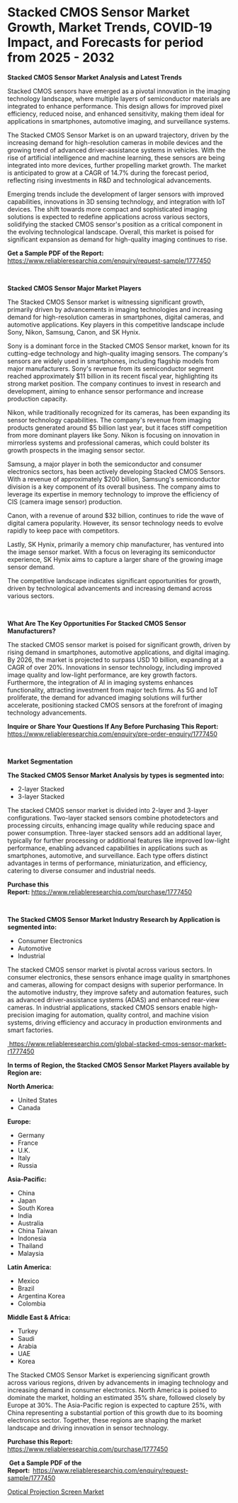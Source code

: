<p><h1>Stacked CMOS Sensor Market Growth, Market Trends, COVID-19 Impact, and Forecasts for period from 2025 - 2032</h1></p><p><strong>Stacked CMOS Sensor Market Analysis and Latest Trends</strong></p>
<p><p>Stacked CMOS sensors have emerged as a pivotal innovation in the imaging technology landscape, where multiple layers of semiconductor materials are integrated to enhance performance. This design allows for improved pixel efficiency, reduced noise, and enhanced sensitivity, making them ideal for applications in smartphones, automotive imaging, and surveillance systems.</p><p>The Stacked CMOS Sensor Market is on an upward trajectory, driven by the increasing demand for high-resolution cameras in mobile devices and the growing trend of advanced driver-assistance systems in vehicles. With the rise of artificial intelligence and machine learning, these sensors are being integrated into more devices, further propelling market growth. The market is anticipated to grow at a CAGR of 14.7% during the forecast period, reflecting rising investments in R&D and technological advancements.</p><p>Emerging trends include the development of larger sensors with improved capabilities, innovations in 3D sensing technology, and integration with IoT devices. The shift towards more compact and sophisticated imaging solutions is expected to redefine applications across various sectors, solidifying the stacked CMOS sensor's position as a critical component in the evolving technological landscape. Overall, this market is poised for significant expansion as demand for high-quality imaging continues to rise.</p></p>
<p><strong>Get a Sample PDF of the Report:&nbsp;</strong> <a href="https://www.reliableresearchiq.com/enquiry/request-sample/1777450?utm_campaign=3296&utm_medium=2&utm_source=Github&utm_content=ia&utm_term=06042025&utm_id=stacked-cmos-sensor">https://www.reliableresearchiq.com/enquiry/request-sample/1777450</a></p>
<p>&nbsp;</p>
<p><strong>Stacked CMOS Sensor Major Market Players</strong></p>
<p><p>The Stacked CMOS Sensor market is witnessing significant growth, primarily driven by advancements in imaging technologies and increasing demand for high-resolution cameras in smartphones, digital cameras, and automotive applications. Key players in this competitive landscape include Sony, Nikon, Samsung, Canon, and SK Hynix.</p><p>Sony is a dominant force in the Stacked CMOS Sensor market, known for its cutting-edge technology and high-quality imaging sensors. The company's sensors are widely used in smartphones, including flagship models from major manufacturers. Sony's revenue from its semiconductor segment reached approximately $11 billion in its recent fiscal year, highlighting its strong market position. The company continues to invest in research and development, aiming to enhance sensor performance and increase production capacity.</p><p>Nikon, while traditionally recognized for its cameras, has been expanding its sensor technology capabilities. The company's revenue from imaging products generated around $5 billion last year, but it faces stiff competition from more dominant players like Sony. Nikon is focusing on innovation in mirrorless systems and professional cameras, which could bolster its growth prospects in the imaging sensor sector.</p><p>Samsung, a major player in both the semiconductor and consumer electronics sectors, has been actively developing Stacked CMOS Sensors. With a revenue of approximately $200 billion, Samsung's semiconductor division is a key component of its overall business. The company aims to leverage its expertise in memory technology to improve the efficiency of CIS (camera image sensor) production.</p><p>Canon, with a revenue of around $32 billion, continues to ride the wave of digital camera popularity. However, its sensor technology needs to evolve rapidly to keep pace with competitors. </p><p>Lastly, SK Hynix, primarily a memory chip manufacturer, has ventured into the image sensor market. With a focus on leveraging its semiconductor experience, SK Hynix aims to capture a larger share of the growing image sensor demand.</p><p>The competitive landscape indicates significant opportunities for growth, driven by technological advancements and increasing demand across various sectors.</p></p>
<p>&nbsp;</p>
<p><strong>What Are The Key Opportunities For Stacked CMOS Sensor Manufacturers?</strong></p>
<p><p>The stacked CMOS sensor market is poised for significant growth, driven by rising demand in smartphones, automotive applications, and digital imaging. By 2026, the market is projected to surpass USD 10 billion, expanding at a CAGR of over 20%. Innovations in sensor technology, including improved image quality and low-light performance, are key growth factors. Furthermore, the integration of AI in imaging systems enhances functionality, attracting investment from major tech firms. As 5G and IoT proliferate, the demand for advanced imaging solutions will further accelerate, positioning stacked CMOS sensors at the forefront of imaging technology advancements.</p></p>
<p><strong>Inquire or Share Your Questions If Any Before Purchasing This Report:</strong> <a href="https://www.reliableresearchiq.com/enquiry/pre-order-enquiry/1777450?utm_campaign=3296&utm_medium=2&utm_source=Github&utm_content=ia&utm_term=06042025&utm_id=stacked-cmos-sensor">https://www.reliableresearchiq.com/enquiry/pre-order-enquiry/1777450</a></p>
<p>&nbsp;</p>
<p><strong>Market Segmentation</strong></p>
<p><strong>The Stacked CMOS Sensor Market Analysis by types is segmented into:</strong></p>
<p><ul><li>2-layer Stacked</li><li>3-layer Stacked</li></ul></p>
<p><p>The stacked CMOS sensor market is divided into 2-layer and 3-layer configurations. Two-layer stacked sensors combine photodetectors and processing circuits, enhancing image quality while reducing space and power consumption. Three-layer stacked sensors add an additional layer, typically for further processing or additional features like improved low-light performance, enabling advanced capabilities in applications such as smartphones, automotive, and surveillance. Each type offers distinct advantages in terms of performance, miniaturization, and efficiency, catering to diverse consumer and industrial needs.</p></p>
<p><strong>Purchase this Report:&nbsp;</strong><a href="https://www.reliableresearchiq.com/purchase/1777450?utm_campaign=3296&utm_medium=2&utm_source=Github&utm_content=ia&utm_term=06042025&utm_id=stacked-cmos-sensor">https://www.reliableresearchiq.com/purchase/1777450</a></p>
<p>&nbsp;</p>
<p><strong>The Stacked CMOS Sensor Market Industry Research by Application is segmented into:</strong></p>
<p><ul><li>Consumer Electronics</li><li>Automotive</li><li>Industrial</li></ul></p>
<p><p>The stacked CMOS sensor market is pivotal across various sectors. In consumer electronics, these sensors enhance image quality in smartphones and cameras, allowing for compact designs with superior performance. In the automotive industry, they improve safety and automation features, such as advanced driver-assistance systems (ADAS) and enhanced rear-view cameras. In industrial applications, stacked CMOS sensors enable high-precision imaging for automation, quality control, and machine vision systems, driving efficiency and accuracy in production environments and smart factories.</p></p>
<p><a href="https://www.reliableresearchiq.com/global-stacked-cmos-sensor-market-r1777450?utm_campaign=3296&utm_medium=2&utm_source=Github&utm_content=ia&utm_term=06042025&utm_id=stacked-cmos-sensor">&nbsp;https://www.reliableresearchiq.com/global-stacked-cmos-sensor-market-r1777450</a></p>
<p><strong>In terms of Region, the Stacked CMOS Sensor Market Players available by Region are:</strong></p>
<p>
    <p> <strong> North America: </strong>
        <ul>
            <li>United States</li>
            <li>Canada</li>
        </ul>
        </p> 
    <p> <strong> Europe: </strong>
        <ul>
            <li>Germany</li>
            <li>France</li>
            <li>U.K.</li>
            <li>Italy</li>
            <li>Russia</li>
        </ul>
        </p> 
    <p> <strong> Asia-Pacific: </strong>
        <ul>
            <li>China</li>
            <li>Japan</li>
            <li>South Korea</li>
            <li>India</li>
            <li>Australia</li>
            <li>China Taiwan</li>
            <li>Indonesia</li>
            <li>Thailand</li>
            <li>Malaysia</li>
        </ul>
        </p> 
    <p> <strong> Latin America: </strong>
        <ul>
            <li>Mexico</li>
            <li>Brazil</li>
            <li>Argentina Korea</li>
            <li>Colombia</li>
        </ul>
        </p> 
    <p> <strong> Middle East & Africa: </strong>
        <ul>
            <li>Turkey</li>
            <li>Saudi</li>
            <li>Arabia</li>
            <li>UAE</li>
            <li>Korea</li>
        </ul>
    </p>
    </p>
<p><p>The Stacked CMOS Sensor Market is experiencing significant growth across various regions, driven by advancements in imaging technology and increasing demand in consumer electronics. North America is poised to dominate the market, holding an estimated 35% share, followed closely by Europe at 30%. The Asia-Pacific region is expected to capture 25%, with China representing a substantial portion of this growth due to its booming electronics sector. Together, these regions are shaping the market landscape and driving innovation in sensor technology.</p></p>
<p><strong>Purchase this Report: </strong><a href="https://www.reliableresearchiq.com/purchase/1777450?utm_campaign=3296&utm_medium=2&utm_source=Github&utm_content=ia&utm_term=06042025&utm_id=stacked-cmos-sensor">https://www.reliableresearchiq.com/purchase/1777450</a></p>
<p>&nbsp;<strong>Get a Sample PDF of the Report:&nbsp;&nbsp;</strong><a href="https://www.reliableresearchiq.com/enquiry/request-sample/1777450?utm_campaign=3296&utm_medium=2&utm_source=Github&utm_content=ia&utm_term=06042025&utm_id=stacked-cmos-sensor">https://www.reliableresearchiq.com/enquiry/request-sample/1777450</a></p>
<p><strong></strong></p>
<p><p><a href="https://github.com/fraryatena85/Market-Research-Report-List-1/blob/main/optical-projection-screen-market.md?utm_campaign=3296&utm_medium=2&utm_source=Github&utm_content=ia&utm_term=06042025&utm_id=stacked-cmos-sensor">Optical Projection Screen Market</a></p></p>